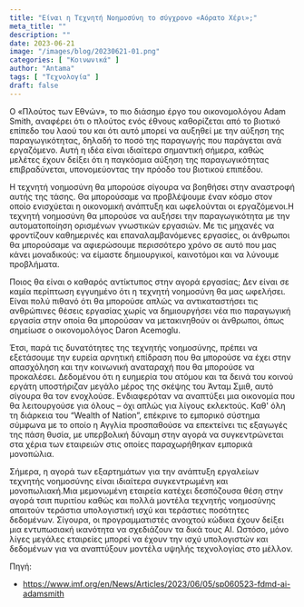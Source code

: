 ```yaml
---
title: "Είναι η Τεχνητή Νοημοσύνη το σύγχρονο «Αόρατο Χέρι»;"
meta_title: ""
description: ""
date: 2023-06-21
image: "/images/blog/20230621-01.png"
categories: [ "Κοινωνικά" ]
author: "Antama"
tags: [ "Τεχνολογία" ]
draft: false
---
```


Ο «Πλούτος των Εθνών», το πιο διάσημο έργο του οικονομολόγου Adam Smith, αναφέρει ότι ο πλούτος ενός έθνους
καθορίζεται από το βιοτικό επίπεδο του λαού του και ότι αυτό μπορεί να αυξηθεί με την αύξηση της παραγωγικότητας, δηλαδή
το ποσό της παραγωγής που παράγεται ανά εργαζόμενο. Αυτή η ιδέα είναι ιδιαίτερα σημαντική σήμερα, καθώς μελέτες έχουν
δείξει ότι η παγκόσμια αύξηση της παραγωγικότητας επιβραδύνεται, υπονομεύοντας την πρόοδο του βιοτικού επιπέδου.

Η τεχνητή νοημοσύνη θα μπορούσε σίγουρα να βοηθήσει στην αναστροφή αυτής της τάσης. Θα μπορούσαμε να προβλέψουμε έναν
κόσμο στον οποίο ενισχύεται η οικονομική ανάπτυξη και ωφελούνται οι εργαζόμενοι.Η τεχνητή νοημοσύνη θα μπορούσε να
αυξήσει την παραγωγικότητα με την αυτοματοποίηση ορισμένων γνωστικών εργασιών. Με τις μηχανές να φροντίζουν καθημερινές
και επαναλαμβανόμενες εργασίες, οι άνθρωποι θα μπορούσαμε να αφιερώσουμε περισσότερο χρόνο σε αυτό που μας κάνει
μοναδικούς: να είμαστε δημιουργικοί, καινοτόμοι και να λύνουμε προβλήματα.

Ποιος θα είναι ο καθαρός αντίκτυπος στην αγορά εργασίας; Δεν είναι σε καμία περίπτωση εγγυημένο ότι η τεχνητή νοημοσύνη
θα μας ωφελήσει. Είναι πολύ πιθανό ότι θα μπορούσε απλώς να αντικαταστήσει τις ανθρώπινες θέσεις εργασίας χωρίς να
δημιουργήσει νέα πιο παραγωγική εργασία στην οποία θα μπορούσαν να μετακινηθούν οι άνθρωποι, όπως σημείωσε ο
οικονομολόγος Daron Acemoglu.

Έτσι, παρά τις δυνατότητες της τεχνητής νοημοσύνης, πρέπει να εξετάσουμε την ευρεία αρνητική επίδραση που θα μπορούσε
να έχει στην απασχόληση και την κοινωνική αναταραχή που θα μπορούσε να προκαλέσει. Δεδομένου ότι η ευημερία του ατόμου
και τα δεινά του κοινού εργάτη υποστήριζαν μεγάλο μέρος της σκέψης του Άνταμ Σμιθ, αυτό σίγουρα θα τον ενοχλούσε.
Ενδιαφερόταν να αναπτύξει μια οικονομία που θα λειτουργούσε για όλους – όχι απλώς για λίγους εκλεκτούς. Καθ' όλη τη
διάρκεια του “Wealth of Nation”, επέκρινε το εμπορικό σύστημα σύμφωνα με το οποίο η Αγγλία προσπαθούσε να επεκτείνει τις
εξαγωγές της πάση θυσία, με υπερβολική δύναμη στην αγορά να συγκεντρώνεται στα χέρια των εταιρειών στις οποίες
παραχωρήθηκαν εμπορικά μονοπώλια.

Σήμερα, η αγορά των εξαρτημάτων για την ανάπτυξη εργαλείων τεχνητής νοημοσύνης είναι ιδιαίτερα συγκεντρωμένη και
μονοπωλιακή.Μια μεμονωμένη εταιρεία κατέχει δεσπόζουσα θέση στην αγορά τσιπ πυριτίου καθώς και πολλά μοντέλα τεχνητής
νοημοσύνης απαιτούν τεράστια υπολογιστική ισχύ και τεράστιες ποσότητες δεδομένων. Σίγουρα, οι προγραμματιστές ανοιχτού
κώδικα έχουν δείξει μια εντυπωσιακή ικανότητα να σχεδιάζουν τα δικά τους AI. Ωστόσο, μόνο λίγες μεγάλες εταιρείες μπορεί
να έχουν την ισχύ υπολογιστών και δεδομένων για να αναπτύξουν μοντέλα υψηλής τεχνολογίας στο μέλλον.

Πηγή:

- https://www.imf.org/en/News/Articles/2023/06/05/sp060523-fdmd-ai-adamsmith
